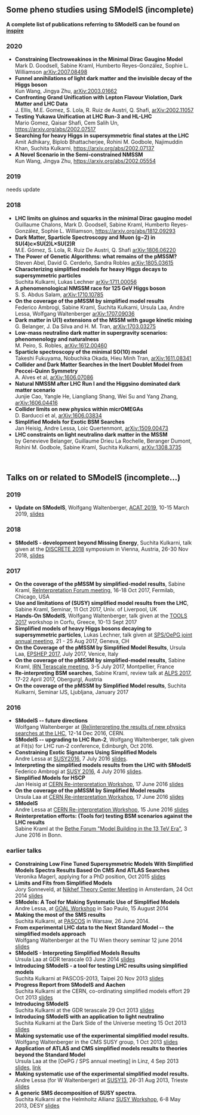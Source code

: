 ## Some pheno studies using SModelS (incomplete)

**A complete list of publications referring to SModelS can be found on [inspire](http://inspirehep.net/search?ln=en&p=refersto%3Arecid%3A1269436&sf=earliestdate)**

### 2020 

* **Constraining Electroweakinos in the Minimal Dirac Gaugino Model**<BR> Mark D. Goodsell, Sabine Kraml, Humberto Reyes-González, Sophie L. Williamson  [arXiv:2007.08498](http://arxiv.org/abs/arXiv:2007.08498)
* **Funnel annihilations of light dark matter and the invisible decay of the Higgs boson** <BR> Kun Wang, Jingya Zhu, [arXiv:2003.01662](http://arxiv.org/abs/arXiv:2003.01662)
* **Confronting Grand Unification with Lepton Flavour Violation, Dark Matter and LHC Data** <BR> J. Ellis, M.E. Gomez, S. Lola, R. Ruiz de Austri, Q. Shafi, [arXiv:2002.11057](https://arxiv.org/abs/2002.11057)
* **Testing Yukawa Unification at LHC Run-3 and HL-LHC**<br> Mario Gomez, Qaisar Shafi, Cem Salih Un, https://arxiv.org/abs/2002.07517
* **Searching for heavy Higgs in supersymmetric final states at the LHC**<br> Amit Adhikary, Biplob Bhattacherjee, Rohini M. Godbole, Najimuddin Khan, Suchita Kulkarni, https://arxiv.org/abs/2002.07137
* **A Novel Scenario in the Semi-constrained NMSSM**<BR> Kun Wang, Jingya Zhu, https://arxiv.org/abs/2002.05554
  
### 2019 

needs update

### 2018

* **LHC limits on gluinos and squarks in the minimal Dirac gaugino model**<BR>Guillaume Chalons, Mark D. Goodsell, Sabine Kraml, Humberto Reyes-González, Sophie L. Williamson, https://arxiv.org/abs/1812.09293
* **Dark Matter, Sparticle Spectroscopy and Muon (g−2) in SU(4)c×SU(2)L×SU(2)R**<BR>  M.E. Gómez, S. Lola, R. Ruiz De Austri, Q. Shafi [arXiv:1806.06220](http://arxiv.org/abs/arXiv:1806.06220)
* **The Power of Genetic Algorithms: what remains of the pMSSM?**<BR> Steven Abel, David G. Cerdeño, Sandra Robles [arXiv:1805.03615](http://arxiv.org/abs/arXiv:1805.03615)
* **Characterizing simplified models for heavy Higgs decays to supersymmetric particles** <BR> Suchita Kulkarni, Lukas Lechner [arXiv:1711.00056](http://arxiv.org/abs/arXiv:1711.00056)
* **A phenomenological NMSSM race for 125 GeV Higgs boson** <BR> S. S. Abdus Salam,  [arXiv:1710.10785](https://arxiv.org/abs/1710.10785)
* **On the coverage of the pMSSM by simplified model results** <BR> Federico Ambrogi, Sabine Kraml, Suchita Kulkarni, Ursula Laa, Andre Lessa, Wolfgang Waltenberger [arXiv:1707.09036](http://arxiv.org/abs/arXiv:1707.09036)
* **Dark matter in U(1) extensions of the MSSM with gauge kinetic mixing** <BR> G. Belanger, J. Da Silva and H. M. Tran, [arXiv:1703.03275](https://arxiv.org/abs/1703.03275)
* **Low-mass neutralino dark matter in supergravity scenarios: phenomenology and naturalness**<BR> M. Peiro, S. Robles, [arXiv:1612.00460](https://arxiv.org/abs/1612.00460)
* **Sparticle spectroscopy of the minimal SO(10) model**<BR> Takeshi Fukuyama, Nobuchika Okada, Hieu Minh Tran, [arXiv:1611.08341](https://arxiv.org/abs/1611.08341)
* **Collider and Dark Matter Searches in the Inert Doublet Model from Peccei-Quinn Symmetry** <BR> A. Alves et al,  [arXiv:1606.07086](https://arxiv.org/abs/1606.07086)
* **Natural NMSSM after LHC Run I and the Higgsino dominated dark matter scenario** <BR> Junjie Cao, Yangle He, Liangliang Shang, Wei Su and Yang Zhang, [arXiv:1606.04416](https://arxiv.org/abs/1606.04416)
* **Collider limits on new physics within micrOMEGAs**<BR> D. Barducci et al, [arXiv:1606.03834](https://arxiv.org/abs/1606.03834)
* **Simplified Models for Exotic BSM Searches** <BR>  Jan Heisig, Andre Lessa, Loic Quertenmont, [arXiv:1509.00473](http://arxiv.org/abs/arXiv:1509.00473)
* **LHC constraints on light neutralino dark matter in the MSSM** <BR>  by Genevieve Belanger, Guillaume Drieu La Rochelle, Beranger Dumont, Rohini M. Godbole, Sabine Kraml, Suchita Kulkarni, [arXiv:1308.3735](http://arxiv.org/abs/arXiv:1308.3735)

<BR>

## Talks on or related to SModelS (incomplete...)


### 2019 

* **Update on SModelS**, Wolfgang Waltenberger, [ACAT 2019](https://indico.cern.ch/event/708041/), 10-15 March 2019, [slides](https://indico.cern.ch/event/708041/contributions/3266765/attachments/1811530/2958912/SModelS_ACAT2019.pdf)

### 2018

* **SModelS - development beyond Missing Energy**, Suchita Kulkarni, talk given at the [DISCRETE 2018](https://www.discrete2018.at/) symposium in Vienna, Austria, 26-30 Nov 2018, [slides](https://indico.cern.ch/event/732911/contributions/3169764/attachments/1761043/2858414/Kulkarni_DISCRETE_2018.pdf)

### 2017 

* **On the coverage of the pMSSM by simplified-model results**, Sabine Kraml, 
[ReInterpretation Forum meeting](https://indico.cern.ch/event/639314/), 16-18 Oct 2017, Fermilab, Chicago, USA
* **Use and limitations of (SUSY) simplified model results from the LHC**, Sabine Kraml, 
Seminar, 11 Oct 2017, Univ. of Liverpool, UK
* **Hands-On SModelS**, Wolfgang Waltenberger, talk given at the [TOOLS 2017](https://indico.cern.ch/event/629037/) workshop in Corfu, Greece, 10-13 Sept 2017
* **Simplified models of heavy Higgs bosons decaying to supersymmetric particles**, Lukas Lechner, talk given at [SPS/OePG joint annual meeting](http://www.sps.ch/events/gemeinsame-jahrestagung-2017/), 21 - 25 Aug 2017, Geneva, CH
* **On the Coverage of the pMSSM by Simplified Model Results**, Ursula Laa, [EPSHEP 2017](https://indico.cern.ch/event/466934/contributions/2588477/), July 2017, Venice, Italy
* **On the coverage of the pMSSM by simplified-model results**, Sabine Kraml, 
[IRN Terascale meeting](https://indico.in2p3.fr/event/14481/), 3-5 July 2017, Montpellier, France 
* **Re-interpreting BSM searches**, Sabine Kraml, 
review talk at [ALPS 2017](https://indico.cern.ch/event/572149/), 17-22 April 2017, Obergurgl, Austria 
* **On the coverage of the pMSSM by Simplified Model results**, Suchita Kulkarni, Seminar IJS, Ljubljana, January 2017


### 2016 

* **SModelS -- future directions**<BR>Wolfgang Waltenberger at [(Re)interpreting the results of new physics searches at the LHC](https://indico.cern.ch/event/571190/), 12-14 Dec 2016, CERN.
* **SModelS -- upgrading to LHC Run-2**, Wolfgang Waltenberger, talk given at Fit(s) for LHC run-2 conference, Edinburgh, Oct 2016.
* **Constraining Exotic Signatures Using Simplified Models**<BR> Andre Lessa at [SUSY2016](https://indico.cern.ch/event/443176/), 7 July 2016 [slides](../attachments/susy2016.pdf).
* **Interpreting the simplified models results from the LHC with SModelS**<BR> Federico Ambrogi at [SUSY 2016](https://indico.cern.ch/event/443176/), 4 July 2016 [slides](../attachments/FedericoA_SModelS_SUSY2016.pdf).
* **Simplified Models for HSCP**<BR> Jan Heisig at [CERN Re-interpretation Workshop](https://indico.cern.ch/event/525142/), 17 June 2016 [slides](../attachments/Heisig_HSCP_SMS_CERN.pdf)
* **On the coverage of the pMSSM by Simplified Model results**<BR> Ursula Laa at  [CERN Re-interpretation Workshop](https://indico.cern.ch/event/525142/), 17 June 2016 [slides](../attachments/reinterpretation_LAA.pdf)
* **SModelS**<BR>Andre Lessa at [CERN Re-interpretation Workshop](https://indico.cern.ch/event/525142/), 15 June 2016 [slides](../attachments/interpretation.pdf)
* **Reinterpretation efforts: (Tools for) testing BSM scenarios against the LHC results**<BR>Sabine Kraml at the [Bethe Forum "Model Building in the 13 TeV Era"](https://indico.desy.de/conferenceDisplay.py?confid=13792), 3 June 2016 in Bonn.


### earlier talks 

* **Constraining Low Fine Tuned Supersymmetric Models With Simplified Models Spectra Results Based On CMS And ATLAS Searches**<BR>Veronika Magerl, applying for a PhD position, Oct 2015 [slides](../attachments/presentation_Veronika_Magerl.pdf)
* **Limits and Fits from Simplified Models**<BR> Jory Sonneveld, at [Nikhef Theory Center Meeting](http://www.nikhef.nl/pub/theory/center.html) in Amsterdam, 24 Oct 2014 [slides](http://phys.onmybike.nl/sonneveld_nikhef.pdf)
* **SModels: A Tool for Making Systematic Use of Simplified Models**<BR> Andre Lessa, at [GOAL Workshop](http://www.ictp-saifr.org/?page_id=5313) in Sao Paulo, 15 August 2014
* **Making the most of the SMS results**<BR>Suchita Kulkarni, at [PASCOS](http://indico.fuw.edu.pl/contributionDisplay.py?sessionId=53&contribId=235&confId=0) in Warsaw, 26 June 2014.
* **From experimental LHC data to the Next Standard Model -- the simplified models approach**<BR>Wolfgang Waltenberger at the TU Wien theory seminar 12 june 2014 [slides](http://www.hephy.at/user/walten/grumi_seminar.pdf)
* **SModelS - Interpreting Simplified Models Results**<BR>Ursula Laa at GDR terascale 03 June 2014 [slides](https://indico.in2p3.fr/getFile.py/access?contribId=10&sessionId=4&resId=0&materialId=slides&confId=8565)
* **Introducing SModelS - a tool for testing LHC results using simplified  models**<BR>Suchita Kulkarni at PASCOS-2013, Taipei 20 Nov 2013 [slides](../attachments/Kulkarni_PASCOS.pdf)
* **Progress Report from SModelS and Aachen**<BR>Suchita Kulkarni at the CERN, co-ordinating simplified models effort 29 Oct 2013 [slides](../attachments/Kulkarni_CERN.pdf)
* **Introducing SModelS**<BR>Suchita Kulkarni at the GDR terascale 29 Oct 2013 [slides](../attachments/Kulkarni_Annecy.pdf)
* **Introducing SModelS with an application to light neutralino**<BR>Suchita Kulkarni at the Dark Side of the Universe meeting 15 Oct 2013 [slides](../attachments/Kulkarni_DSU.pdf)
* **Making systematic use of the experimental simplified model results.**<BR>Wolfgang Waltenberger in the CMS SUSY group, 1 Oct 2013 [slides](../attachments/susypag.pdf)
* **Application of ATLAS and CMS simplified models results to theories beyond the Standard Model**<BR>Ursula Laa at the [OePG / SPS annual meeting] in Linz, 4 Sep 2013 [slides](../attachments/uschi_oepg2013.pdf), [link](http://www.oepg.at/index.php?item=156&lang=en)
* **Making systematic use of the experimental simplified model results.** <BR> Andre Lessa (for W Waltenberger) at [SUSY13](http://susy2013.ictp.it), 26-31 Aug 2013, Trieste [slides](http://susy2013.ictp.it/lecturenotes/01_Monday/SUSY_Phenomenology/Lessa.pdf)
* **A generic SMS decomposition of SUSY spectra.** <BR> Suchita Kulkarni at the Helmholtz Allianz [SUSY Workshop](https://indico.desy.de/conferenceDisplay.py?confId=7204), 6-8 May 2013, DESY [slides](https://indico.desy.de/getFile.py/access?contribId=27&sessionId=3&resId=0&materialId=slides&confId=7204)



